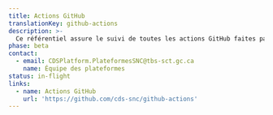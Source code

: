 ```yaml
---
title: Actions GitHub
translationKey: github-actions
description: >-
  Ce référentiel assure le suivi de toutes les actions GitHub faites par les membres du SNC.
phase: beta
contact:
  - email: CDSPlatform.PlateformesSNC@tbs-sct.gc.ca
    name: Équipe des plateformes
status: in-flight
links:
  - name: Actions GitHub
    url: 'https://github.com/cds-snc/github-actions'
---
```



